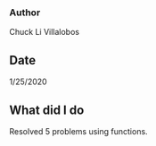 ### Author
Chuck Li Villalobos

## Date
1/25/2020

## What did I do
Resolved 5 problems using functions. 
